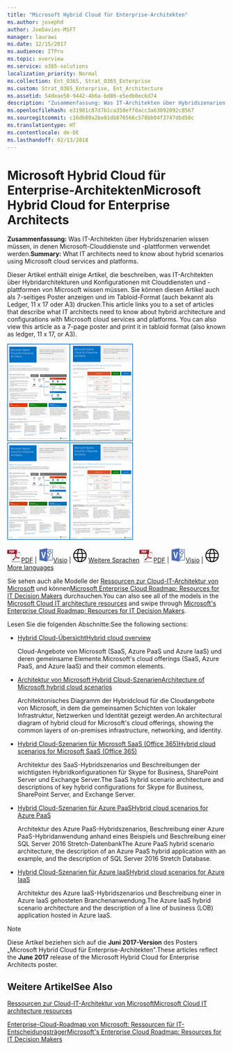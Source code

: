 ```yaml
---
title: "Microsoft Hybrid Cloud für Enterprise-Architekten"
ms.author: josephd
author: JoeDavies-MSFT
manager: laurawi
ms.date: 12/15/2017
ms.audience: ITPro
ms.topic: overview
ms.service: o365-solutions
localization_priority: Normal
ms.collection: Ent_O365, Strat_O365_Enterprise
ms.custom: Strat_O365_Enterprise, Ent_Architecture
ms.assetid: 54deae50-9442-4b6a-bd86-e5edb0ec6d74
description: "Zusammenfassung: Was IT-Architekten über Hybridszenarien wissen müssen, in denen Microsoft-Clouddienste und -plattformen verwendet werden."
ms.openlocfilehash: e31981c87d7b1ca350eff0acc3a63092092c8567
ms.sourcegitcommit: c16db80a2be81db876566c578bb04f3747dbd50c
ms.translationtype: HT
ms.contentlocale: de-DE
ms.lasthandoff: 02/13/2018
---
```

# <a name="microsoft-hybrid-cloud-for-enterprise-architects"></a><span data-ttu-id="0e5ae-103">Microsoft Hybrid Cloud für Enterprise-Architekten</span><span class="sxs-lookup"><span data-stu-id="0e5ae-103">Microsoft Hybrid Cloud for Enterprise Architects</span></span>

 <span data-ttu-id="0e5ae-104">**Zusammenfassung:** Was IT-Architekten über Hybridszenarien wissen müssen, in denen Microsoft-Clouddienste und -plattformen verwendet werden.</span><span class="sxs-lookup"><span data-stu-id="0e5ae-104">**Summary:** What IT architects need to know about hybrid scenarios using Microsoft cloud services and platforms.</span></span>
  
<span data-ttu-id="0e5ae-p101">Dieser Artikel enthält einige Artikel, die beschreiben, was IT-Architekten über Hybridarchitekturen und Konfigurationen mit Clouddiensten und -plattformen von Microsoft wissen müssen. Sie können diesen Artikel auch als 7-seitiges Poster anzeigen und im Tabloid-Format (auch bekannt als Ledger, 11 x 17 oder A3) drucken.</span><span class="sxs-lookup"><span data-stu-id="0e5ae-p101">This article links you to a set of articles that describe what IT architects need to know about hybrid architecture and configurations with Microsoft cloud services and platforms. You can also view this article as a 7-page poster and print it in tabloid format (also known as ledger, 11 x 17, or A3).</span></span>
  
<span data-ttu-id="0e5ae-107">[![Miniaturbild für das Microsoft-Cloud-Hybridmodell](images/Hybrid_Poster/Hybrid_Cloud_Thumbnail.png)](https://www.microsoft.com/download/details.aspx?id=54424
)</span><span class="sxs-lookup"><span data-stu-id="0e5ae-107">[![Thumb image for the Microsoft hybrid cloud model](images/Hybrid_Poster/Hybrid_Cloud_Thumbnail.png)](https://www.microsoft.com/download/details.aspx?id=54424
)</span></span>
  
<span data-ttu-id="0e5ae-108">![PDF-Datei](images/Common_Images/PDFIcon.png)[PDF](https://go.microsoft.com/fwlink/p/?linkid=842082) | ![Visio-Datei](images/Common_Images/VisioIcon.png)[Visio](https://go.microsoft.com/fwlink/p/?linkid=842083) | ![Seite mit Versionen in zusätzlichen Sprachen anzeigen](images/Common_Images/GlobeIcon.png)
[Weitere Sprachen](https://www.microsoft.com/download/details.aspx?id=54424)</span><span class="sxs-lookup"><span data-stu-id="0e5ae-108">![PDF file](images/Common_Images/PDFIcon.png)[PDF](https://go.microsoft.com/fwlink/p/?linkid=842082) | ![Visio file](images/Common_Images/VisioIcon.png)[Visio](https://go.microsoft.com/fwlink/p/?linkid=842083) | ![See a page with versions in additional languages](images/Common_Images/GlobeIcon.png)
[More languages](https://www.microsoft.com/download/details.aspx?id=54424)</span></span>
  
<span data-ttu-id="0e5ae-109">Sie sehen auch alle Modelle der [Ressourcen zur Cloud-IT-Architektur von Microsoft](microsoft-cloud-it-architecture-resources.md) und können[Microsoft Enterprise Cloud Roadmap: Resources for IT Decision Makers](https://aka.ms/cloudarchitecture) durchsuchen.</span><span class="sxs-lookup"><span data-stu-id="0e5ae-109">You can also see all of the models in the [Microsoft Cloud IT architecture resources](microsoft-cloud-it-architecture-resources.md) and swipe through [Microsoft's Enterprise Cloud Roadmap: Resources for IT Decision Makers](https://aka.ms/cloudarchitecture).</span></span>
  
<span data-ttu-id="0e5ae-110">Lesen Sie die folgenden Abschnitte:</span><span class="sxs-lookup"><span data-stu-id="0e5ae-110">See the following sections:</span></span>
  
- [<span data-ttu-id="0e5ae-111">Hybrid Cloud-Übersicht</span><span class="sxs-lookup"><span data-stu-id="0e5ae-111">Hybrid cloud overview</span></span>](hybrid-cloud-overview.md)
    
    <span data-ttu-id="0e5ae-112">Cloud-Angebote von Microsoft (SaaS, Azure PaaS und Azure IaaS) und deren gemeinsame Elemente.</span><span class="sxs-lookup"><span data-stu-id="0e5ae-112">Microsoft's cloud offerings (SaaS, Azure PaaS, and Azure IaaS) and their common elements.</span></span>
    
- [<span data-ttu-id="0e5ae-113">Architektur von Microsoft Hybrid Cloud-Szenarien</span><span class="sxs-lookup"><span data-stu-id="0e5ae-113">Architecture of Microsoft hybrid cloud scenarios</span></span>](architecture-of-microsoft-hybrid-cloud-scenarios.md)
    
    <span data-ttu-id="0e5ae-114">Architektonisches Diagramm der Hybridcloud für die Cloudangebote von Microsoft, in dem die gemeinsamen Schichten von lokaler Infrastruktur, Netzwerken und Identität gezeigt werden.</span><span class="sxs-lookup"><span data-stu-id="0e5ae-114">An architectural diagram of hybrid cloud for Microsoft's cloud offerings, showing the common layers of on-premises infrastructure, networking, and identity.</span></span>
    
- [<span data-ttu-id="0e5ae-115">Hybrid Cloud-Szenarien für Microsoft SaaS (Office 365)</span><span class="sxs-lookup"><span data-stu-id="0e5ae-115">Hybrid cloud scenarios for Microsoft SaaS (Office 365)</span></span>](hybrid-cloud-scenarios-for-microsoft-saas-office-365.md)
    
    <span data-ttu-id="0e5ae-116">Architektur des SaaS-Hybridszenarios und Beschreibungen der wichtigsten Hybridkonfigurationen für Skype for Business, SharePoint Server und Exchange Server.</span><span class="sxs-lookup"><span data-stu-id="0e5ae-116">The SaaS hybrid scenario architecture and descriptions of key hybrid configurations for Skype for Business, SharePoint Server, and Exchange Server.</span></span>
    
- [<span data-ttu-id="0e5ae-117">Hybrid Cloud-Szenarien für Azure PaaS</span><span class="sxs-lookup"><span data-stu-id="0e5ae-117">Hybrid cloud scenarios for Azure PaaS</span></span>](hybrid-cloud-scenarios-for-azure-paas.md)
    
    <span data-ttu-id="0e5ae-118">Architektur des Azure PaaS-Hybridszenarios, Beschreibung einer Azure PaaS-Hybridanwendung anhand eines Beispiels und Beschreibung einer SQL Server 2016 Stretch-Datenbank</span><span class="sxs-lookup"><span data-stu-id="0e5ae-118">The Azure PaaS hybrid scenario architecture, the description of an Azure PaaS hybrid application with an example, and the description of SQL Server 2016 Stretch Database.</span></span>
    
- [<span data-ttu-id="0e5ae-119">Hybrid Cloud-Szenarien für Azure IaaS</span><span class="sxs-lookup"><span data-stu-id="0e5ae-119">Hybrid cloud scenarios for Azure IaaS</span></span>](hybrid-cloud-scenarios-for-azure-iaas.md)
    
    <span data-ttu-id="0e5ae-120">Architektur des Azure IaaS-Hybridszenarios und Beschreibung einer in Azure IaaS gehosteten Branchenanwendung.</span><span class="sxs-lookup"><span data-stu-id="0e5ae-120">The Azure IaaS hybrid scenario architecture and the description of a line of business (LOB) application hosted in Azure IaaS.</span></span>
    
> [!NOTE]
> <span data-ttu-id="0e5ae-121">Diese Artikel beziehen sich auf die **Juni 2017-Version** des Posters „Microsoft Hybrid Cloud für Enterprise-Architekten".</span><span class="sxs-lookup"><span data-stu-id="0e5ae-121">These articles reflect the **June 2017** release of the Microsoft Hybrid Cloud for Enterprise Architects poster.</span></span>
  
## <a name="see-also"></a><span data-ttu-id="0e5ae-122">Weitere Artikel</span><span class="sxs-lookup"><span data-stu-id="0e5ae-122">See Also</span></span>

[<span data-ttu-id="0e5ae-123">Ressourcen zur Cloud-IT-Architektur von Microsoft</span><span class="sxs-lookup"><span data-stu-id="0e5ae-123">Microsoft Cloud IT architecture resources</span></span>](microsoft-cloud-it-architecture-resources.md)

[<span data-ttu-id="0e5ae-124">Enterprise-Cloud-Roadmap von Microsoft: Ressourcen für IT-Entscheidungsträger</span><span class="sxs-lookup"><span data-stu-id="0e5ae-124">Microsoft's Enterprise Cloud Roadmap: Resources for IT Decision Makers</span></span>](https://sway.com/FJ2xsyWtkJc2taRD)



